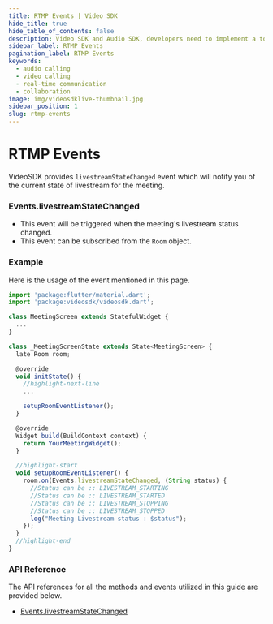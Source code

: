 ```yaml
---
title: RTMP Events | Video SDK
hide_title: true
hide_table_of_contents: false
description: Video SDK and Audio SDK, developers need to implement a token server. This requires efforts on both the front-end and backend.
sidebar_label: RTMP Events
pagination_label: RTMP Events
keywords:
  - audio calling
  - video calling
  - real-time communication
  - collaboration
image: img/videosdklive-thumbnail.jpg
sidebar_position: 1
slug: rtmp-events
---
```


# RTMP Events

VideoSDK provides `livestreamStateChanged` event which will notify you of the current state of livestream for the meeting.

### Events.livestreamStateChanged

- This event will be triggered when the meeting's livestream status changed.
- This event can be subscribed from the `Room` object.

### Example

Here is the usage of the event mentioned in this page.

```javascript
import 'package:flutter/material.dart';
import 'package:videosdk/videosdk.dart';

class MeetingScreen extends StatefulWidget {
  ...
}

class _MeetingScreenState extends State<MeetingScreen> {
  late Room room;

  @override
  void initState() {
    //highlight-next-line
    ...

    setupRoomEventListener();
  }

  @override
  Widget build(BuildContext context) {
    return YourMeetingWidget();
  }

  //highlight-start
  void setupRoomEventListener() {
    room.on(Events.livestreamStateChanged, (String status) {
      //Status can be :: LIVESTREAM_STARTING
      //Status can be :: LIVESTREAM_STARTED
      //Status can be :: LIVESTREAM_STOPPING
      //Status can be :: LIVESTREAM_STOPPED
      log("Meeting Livestream status : $status");
    });
  }
  //highlight-end
}
```

### API Reference

The API references for all the methods and events utilized in this guide are provided below.

- [Events.livestreamStateChanged](/flutter/api/sdk-reference/room-class/events#livestreamstatechanged)

